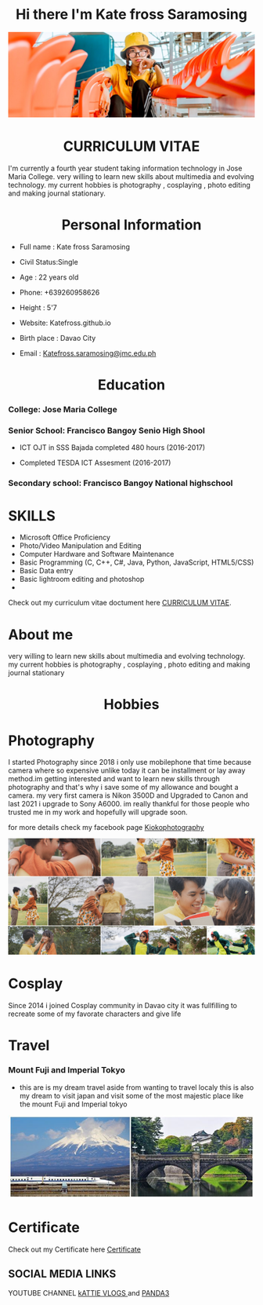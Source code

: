 <h1 align="center">Hi there I'm Kate fross Saramosing </h1>

![This is an image](me.jpg)

<h1 align="center">CURRICULUM VITAE 
</h1>


I'm currently a fourth year student taking information technology in Jose Maria College. very willing to learn new skills about multimedia and evolving technology.
my current hobbies is photography , cosplaying , photo editing and making journal stationary.

<h1 align="center">Personal Information </h1>


- Full name : Kate fross Saramosing  
   
- Civil Status:Single
   
- Age : 22 years old
   
- Phone: +639260958626 
   
- Height : 5'7     
   
- Website: Katefross.github.io
   
- Birth place : Davao City  
   
- Email : Katefross.saramosing@jmc.edu.ph


<h1 align="center">Education </h1>

### College: Jose Maria College 

### Senior School:  Francisco Bangoy Senio High Shool
   
  - ICT OJT in SSS Bajada completed 480 hours (2016-2017)
  
  - Completed TESDA ICT Assesment (2016-2017)


### Secondary school: Francisco Bangoy National highschool


# SKILLS

- Microsoft Office Proficiency
- Photo/Video Manipulation and Editing
- Computer Hardware and Software Maintenance
- Basic Programming (C, C++, C#, Java, Python, JavaScript, HTML5/CSS)
- Basic Data entry
- Basic lightroom editing and photoshop 
- 

Check out my curriculum vitae doctument here [CURRICULUM VITAE](https://github.com/katefross/katefross.github.io/blob/main/JMC%20ITE%20Practicum%20Curriculum%20Vitae%20Sample.docx).


# About me
 very willing to learn new skills about multimedia and evolving technology. my current hobbies is photography , cosplaying , photo editing and making journal stationary


<h1 align="center"> Hobbies </h1>

# Photography

I started Photography since 2018 i only use mobilephone that time because camera where so expensive unlike today it can be installment or lay away method.im getting interested and want to learn new skills through photography and that's why i save some of my allowance and bought a camera. my very first camera is Nikon 3500D and Upgraded to Canon and last 2021 i upgrade to Sony A6000. im really thankful for those people who trusted me in my work and hopefully will upgrade soon.

for more details check my facebook page [Kiokophotography](https://web.facebook.com/KiokuMemorys?_rdc=1&_rdr)


![This is an image](we.jpg)


# Cosplay

Since 2014 i joined Cosplay community in Davao city it was fullfilling to recreate some of my favorate characters and give life 

# Travel 

### Mount Fuji and  Imperial Tokyo

- this are is my dream travel aside from wanting to travel localy this is also my dream to visit japan and visit some of the most  majestic place like the mount Fuji and Imperial tokyo 

![This is an image](ll%23.JPG)

# Certificate 

   Check out my Certificate here [Certificate](https://drive.google.com/drive/folders/1Oxi8XyjSCLsEch0y9IEYK6GmG3VC_jz8?usp=sharing)
   
 ## SOCIAL MEDIA  LINKS
 
 YOUTUBE CHANNEL [kATTIE VLOGS ](https://www.youtube.com/channel/UC3sjEZ37NJl3_Kn23JCtOMA/about) and [PANDA3](https://www.youtube.com/channel/UCFN-gUUWEFcWw8OkS9Ya_iQ)
 
  
